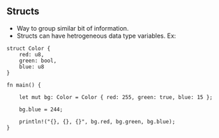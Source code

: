 ## Structs

- Way to group similar bit of information.
- Structs can have hetrogeneous data type variables.
Ex:
```
struct Color {
    red: u8,
    green: bool,
    blue: u8
}

fn main() {
    
    let mut bg: Color = Color { red: 255, green: true, blue: 15 };

    bg.blue = 244;

    println!("{}, {}, {}", bg.red, bg.green, bg.blue);
}
```

